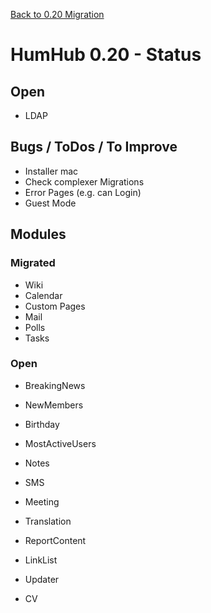 [Back to 0.20 Migration](dev-migrate-0.20.md)

# HumHub 0.20 - Status

## Open 

- LDAP 

## Bugs / ToDos / To Improve

- Installer mac
- Check complexer Migrations
- Error Pages (e.g. can Login)
- Guest Mode

## Modules

### Migrated

- Wiki
- Calendar
- Custom Pages
- Mail
- Polls
- Tasks

### Open

- BreakingNews
- NewMembers
- Birthday
- MostActiveUsers
- Notes
- SMS

- Meeting
- Translation
- ReportContent
- LinkList
- Updater
- CV